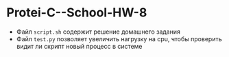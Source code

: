 # Protei-C--School-HW-8

- Файл `script.sh` содержит решение домашнего задания
- Файл `test.py` позволяет увеличить нагрузку на cpu, чтобы проверить видит ли скрипт новый процесс в системе
